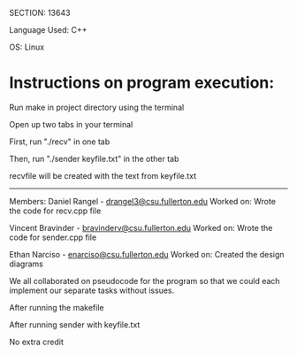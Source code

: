 SECTION: 13643

Language Used: C++

OS: Linux

# Instructions on program execution:

Run make in project directory using the terminal

Open up two tabs in your terminal

First, run "./recv" in one tab

Then, run "./sender keyfile.txt" in the other tab

recvfile will be created with the text from keyfile.txt

---

Members:
Daniel Rangel - drangel3@csu.fullerton.edu
Worked on: Wrote the code for recv.cpp file

Vincent Bravinder - bravinderv@csu.fullerton.edu
Worked on: Wrote the code for sender.cpp file

Ethan Narciso - enarciso@csu.fullerton.edu
Worked on: Created the design diagrams

We all collaborated on pseudocode for the program so that we could each
implement our separate tasks without issues.

After running the makefile
[](https://i.imgur.com/RzEppW3.png)


After running sender with keyfile.txt
[](https://i.imgur.com/xoyHdrH.png)


No extra credit

